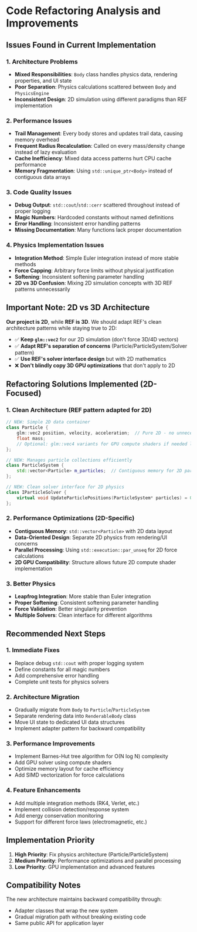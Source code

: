 # Code Refactoring Analysis and Improvements

## Issues Found in Current Implementation

### 1. **Architecture Problems**
- **Mixed Responsibilities**: `Body` class handles physics data, rendering properties, and UI state
- **Poor Separation**: Physics calculations scattered between `Body` and `PhysicsEngine`
- **Inconsistent Design**: 2D simulation using different paradigms than REF implementation

### 2. **Performance Issues**
- **Trail Management**: Every body stores and updates trail data, causing memory overhead
- **Frequent Radius Recalculation**: Called on every mass/density change instead of lazy evaluation
- **Cache Inefficiency**: Mixed data access patterns hurt CPU cache performance
- **Memory Fragmentation**: Using `std::unique_ptr<Body>` instead of contiguous data arrays

### 3. **Code Quality Issues**
- **Debug Output**: `std::cout`/`std::cerr` scattered throughout instead of proper logging
- **Magic Numbers**: Hardcoded constants without named definitions
- **Error Handling**: Inconsistent error handling patterns
- **Missing Documentation**: Many functions lack proper documentation

### 4. **Physics Implementation Issues**
- **Integration Method**: Simple Euler integration instead of more stable methods
- **Force Capping**: Arbitrary force limits without physical justification
- **Softening**: Inconsistent softening parameter handling
- **2D vs 3D Confusion**: Mixing 2D simulation concepts with 3D REF patterns unnecessarily

## Important Note: 2D vs 3D Architecture

**Our project is 2D**, while **REF is 3D**. We should adapt REF's clean architecture patterns while staying true to 2D:

- ✅ **Keep `glm::vec2`** for our 2D simulation (don't force 3D/4D vectors)
- ✅ **Adapt REF's separation of concerns** (Particle/ParticleSystem/Solver pattern)
- ✅ **Use REF's solver interface design** but with 2D mathematics
- ❌ **Don't blindly copy 3D GPU optimizations** that don't apply to 2D

## Refactoring Solutions Implemented (2D-Focused)

### 1. **Clean Architecture (REF pattern adapted for 2D)**
```cpp
// NEW: Simple 2D data container
class Particle {
    glm::vec2 position, velocity, acceleration;  // Pure 2D - no unnecessary dimensions
    float mass;
    // Optional: glm::vec4 variants for GPU compute shaders if needed later
};

// NEW: Manages particle collections efficiently
class ParticleSystem {
    std::vector<Particle> m_particles;  // Contiguous memory for 2D particles
};

// NEW: Clean solver interface for 2D physics
class IParticleSolver {
    virtual void UpdateParticlePositions(ParticleSystem* particles) = 0;
};
```

### 2. **Performance Optimizations (2D-Specific)**
- **Contiguous Memory**: `std::vector<Particle>` with 2D data layout
- **Data-Oriented Design**: Separate 2D physics from rendering/UI concerns
- **Parallel Processing**: Using `std::execution::par_unseq` for 2D force calculations
- **2D GPU Compatibility**: Structure allows future 2D compute shader implementation

### 3. **Better Physics**
- **Leapfrog Integration**: More stable than Euler integration
- **Proper Softening**: Consistent softening parameter handling
- **Force Validation**: Better singularity prevention
- **Multiple Solvers**: Clean interface for different algorithms

## Recommended Next Steps

### 1. **Immediate Fixes**
- Replace debug `std::cout` with proper logging system
- Define constants for all magic numbers
- Add comprehensive error handling
- Complete unit tests for physics solvers

### 2. **Architecture Migration**
- Gradually migrate from `Body` to `Particle`/`ParticleSystem`
- Separate rendering data into `RenderableBody` class
- Move UI state to dedicated UI data structures
- Implement adapter pattern for backward compatibility

### 3. **Performance Improvements**
- Implement Barnes-Hut tree algorithm for O(N log N) complexity
- Add GPU solver using compute shaders
- Optimize memory layout for cache efficiency
- Add SIMD vectorization for force calculations

### 4. **Feature Enhancements**
- Add multiple integration methods (RK4, Verlet, etc.)
- Implement collision detection/response system
- Add energy conservation monitoring
- Support for different force laws (electromagnetic, etc.)

## Implementation Priority

1. **High Priority**: Fix physics architecture (Particle/ParticleSystem)
2. **Medium Priority**: Performance optimizations and parallel processing
3. **Low Priority**: GPU implementation and advanced features

## Compatibility Notes

The new architecture maintains backward compatibility through:
- Adapter classes that wrap the new system
- Gradual migration path without breaking existing code
- Same public API for application layer
